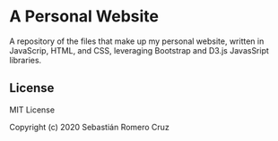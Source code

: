 # A Personal Website

A repository of the files that make up my personal website, written in JavaScrip, HTML, and CSS, leveraging Bootstrap and D3.js JavasSript libraries.

## License
MIT License

Copyright (c) 2020 Sebastián Romero Cruz
